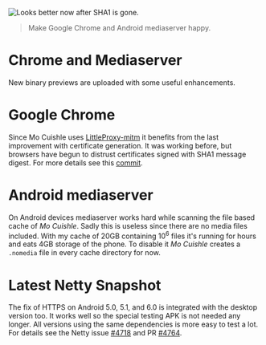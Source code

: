 ![](../images/google-chrome-happy.png "Looks better now after SHA1 is gone.")

> Make Google Chrome and Android mediaserver happy.

# Chrome and Mediaserver

New binary previews are uploaded with some useful enhancements.
<!--more-->

# Google Chrome

Since Mo Cuishle uses 
[LittleProxy-mitm](https://github.com/ganskef/LittleProxy-mitm) it benefits from 
the last improvement with certificate generation. It was working before, but 
browsers have begun to distrust certificates signed with SHA1 message digest. 
For more details see this 
[commit](https://github.com/ganskef/LittleProxy-mitm/commit/64e2d9d2ed6ee2491a31124495639765d0586327).

# Android mediaserver

On Android devices mediaserver works hard while scanning the file based cache of 
*Mo Cuishle*. Sadly this is useless since there are no media files included. 
With my cache of 20GB containing 10<sup>6</sup> files it's running for hours 
and eats 4GB storage of the phone. To disable it *Mo Cuishle* creates a 
`.nomedia` file in every cache directory for now. 

# Latest Netty Snapshot

The fix of HTTPS on Android 5.0, 5.1, and 6.0 is integrated with the desktop 
version too. It works well so the special testing APK is not needed any longer. 
All versions using the same dependencies is more easy to test a lot. For details 
see the Netty issue 
[#4718](https://github.com/netty/netty/issues/4718) and PR 
[#4764](https://github.com/netty/netty/pull/4764).
